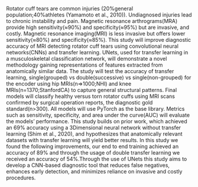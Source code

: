 Rotator cuff tears are common injuries (20%general population;40%athletes (Yamamoto et al., 2010)). Undiagnosed injuries lead to chronic instability and pain. Magnetic resonance arthrograms(MRA) provide high sensitivity(≈90%) and specificity(≈95%) but are invasive, and costly. Magnetic resonance imaging(MRI) is less invasive but offers lower sensitivity(≈80%) and specificity(≈85%). This study will improve diagnostic accuracy of MRI detecting rotator cuff tears using convolutional neural networks(CNNs) and transfer learning. UNets, used for transfer learning in a musculoskeletal classification network, will demonstrate a novel methodology gaining representations of features extracted from anatomically similar data. The study will test the accuracy of transfer learning, single(grouped) vs double(successive) vs single(non-grouped) for the encoder using hip MRIs(n=>1000;NHI) and knee MRIs(n=1370;StanfordCA) to capture general structural patterns. Final models will classify healthy versus torn rotator cuffs using MRI scans confirmed by surgical operation reports, the diagnostic gold standard(n>300). All models will use PyTorch as the base library. Metrics such as sensitivity, specificity, and area under the curve(AUC) will evaluate the models’ performance. This study builds on prior work, which achieved an 69% accuracy using a 3Dimensional neural network without transfer learning (Shim et al., 2020), and hypothesizes that anatomically relevant datasets with transfer learning will yield better results. In this study we found the following improvements, our end to end training achieved an accuracy of 89% and through the usage of double transfer learning we received an accuracy of 54%.Through the use of UNets this study aims to develop a CNN-based diagnostic tool that reduces false negatives, enhances early detection, and minimizes reliance on invasive and costly procedures.
